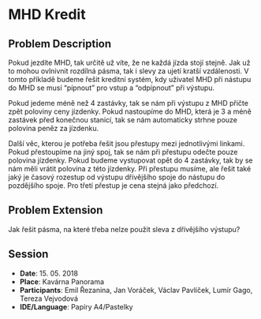 ﻿# MHD Kredit

## Problem Description
Pokud jezdíte MHD, tak určitě už víte, že ne každá jízda stojí stejně. Jak už to mohou ovlnivnit rozdílná pásma, tak i slevy za ujetí kratší vzdálenosti. V tomto příkladě budeme řešit kreditní systém, kdy uživatel MHD při nástupu do MHD se musí “pípnout” pro vstup a “odpípnout” při výstupu.

Pokud jedeme méně než 4 zastávky, tak se nám při výstupu z MHD přičte zpět poloviny ceny jízdenky. Pokud nastoupíme do MHD, která je 3 a méně zastávek před konečnou stanicí, tak se nám automaticky strhne pouze polovina peněz za jízdenku.

Další věc, kterou je potřeba řešit jsou přestupy mezi jednotlivými linkami. Pokud přestoupíme na jiný spoj, tak se nám při přestupu odečte pouze polovina jízdenky. Pokud budeme vystupovat opět do 4 zastávky, tak by se nám měli vrátit polovina z této jízdenky. Při přestupu musíme, ale řešit také jaký je časový rozestup od výstupu dřívějšího spoje do nástupu do pozdějšího spoje. Pro třetí přestup je cena stejná jako předchozí.

## Problem Extension
Jak řešit pásma, na které třeba nelze použít sleva z dřívějšího výstupu?

## Session

- **Date**: 15. 05. 2018
- **Place**: Kavárna Panorama
- **Participants**: Emil Řezanina, Jan Voráček, Václav Pavlíček, Lumír Gago, Tereza Vejvodová
- **IDE/Language**: Papíry A4/Pastelky